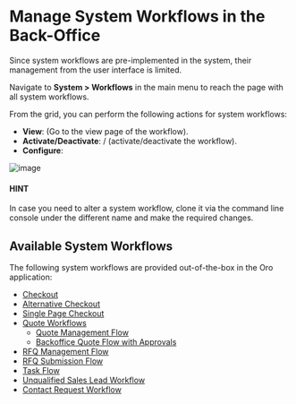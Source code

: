 <a id="system-workflows"></a>

<a id="doc-workflows-actions-system"></a>

# Manage System Workflows in the Back-Office

Since system workflows are pre-implemented in the system, their management from the user interface is limited.

Navigate to **System > Workflows** in the main menu to reach the page with all system workflows.

From the grid, you can perform the following actions for system workflows:

- **View**: <i class="fa fa-eye fa-lg" aria-hidden="true"></i> (Go to the view page of the workflow).
- **Activate/Deactivate**: <i class="fa fa-check fa-lg" aria-hidden="true"></i> / <i class="fa fa-times fa-lg" aria-hidden="true"></i> (activate/deactivate the workflow).
- **Configure**: <i class="fa fa-cog fa-lg" aria-hidden="true"></i>

![image](user/img/system/workflows/27_manage_wf_2.png)

#### HINT
In case you need to alter a system workflow, clone it via the command line console under the different name and make the required changes.

<!-- For more information on how to clone a workflow, see :ref:`How to Clone a Workflow <workflows--actions--clone>`. -->

## Available System Workflows

The following system workflows are provided out-of-the-box in the Oro application:

* [Checkout](checkout.md#system-workflows-checkout-workflow)
* [Alternative Checkout](alternative-checkout.md#system-workflows-alternative-checkout-workflow)
* [Single Page Checkout](single-page-checkout-workflow.md#system-workflows-single-page-checkout)
* [Quote Workflows](quote-flows-overview.md#system-workflows-quote-understanding)
  * [Quote Management Flow](quote-management-workflow.md#system-workflows-quote)
  * [Backoffice Quote Flow with Approvals](backoffice-quote-flow-with-approvals.md#doc-workflows-backoffice-quote-flow-with-approvals)
* [RFQ Management Flow](rfq-backoffice.md#system-workflows-rfq-backoffice-workflow)
* [RFQ Submission Flow](rfq-frontoffice.md#system-workflows-rfq-frontoffice-workflow)
* [Task Flow](task-flow.md#doc-workflows-task-flow)
* [Unqualified Sales Lead Workflow](unqualified-lead.md#system-workflows-unqualified-sales-lead-workflow)
* [Contact Request Workflow](contact-request-wf.md#admin-guide-workflows-contact-request-wf)

<!-- fa-bars = fa-navicon -->
<!-- Ic Tiles is used as Set As Default in saved views, and as tiles in display layout options -->
<!-- IcPencil refers to Rename in Commerce and Inline Editing in CRM -->
<!-- Check mark in the square. -->
<!-- SortDesc is also used as drop-down arrow -->
